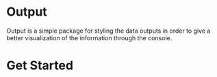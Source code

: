 # Output
Output is a simple package for styling the data outputs in order to give a better visualization of the information through the console.

# Get Started
